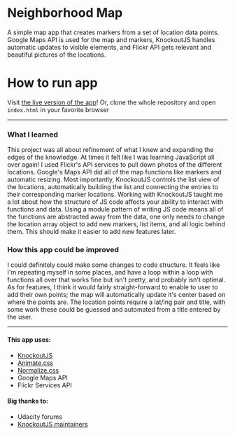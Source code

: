 # Neighborhood Map

A simple map app that creates markers from a set of location data points. Google Maps API is used for the map and markers, KnockoutJS handles automatic updates to visible elements, and Flickr API gets relevant and beautiful pictures of the locations.

# How to run app

Visit [the live version of the app](https://rileybrazell.github.io/neighborhood-map)! Or, clone the whole repository and open `index.html` in your favorite browser

-----

### What I learned

This project was all about refinement of what I knew and expanding the edges of the knowledge. At times it felt like I was learning JavaScript all over again! I used Flickr's API services to pull down photos of the different locations. Google's Maps API did all of the map functions like markers and automatic resizing. Most importantly, KnockoutJS controls the list view of the locations, automatically building the list and connecting the entries to their corresponding marker locations. Working with KnockoutJS taught me a lot about how the structure of JS code affects your ability to interact with functions and data. Using a module pattern of writing JS code means all of the functions are abstracted away from the data, one only needs to change the location array object to add new markers, list items, and all logic behind them. This should make it easier to add new features later.

### How this app could be improved

I could definitely could make some changes to code structure. It feels like I'm repeating myself in some places, and have a loop within a loop with functions all over that works fine but isn't pretty, and probably isn't optimal. As for features, I think it would fairly straight-forward to enable to user to add their own points; the map will automatically update it's center based on where the points are. The location points require a lat/lng pair and title, with some work these could be guessed and automated from a title entered by the user.

-----

#### This app uses:
- [KnockoutJS](https://knockoutjs.com)
- [Animate.css](https://daneden.github.io/animate.css/)
- [Normalize.css](https://necolas.github.io/normalize.css/)
- Google Maps API
- Flickr Services API

#### Big thanks to:
- Udacity forums
- [KnockoutJS maintainers](https://github.com/knockout/knockout/issues/401)
